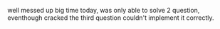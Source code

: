 well messed up big time today, was only able to solve 2 question, eventhough cracked the third question couldn't implement it correctly.
